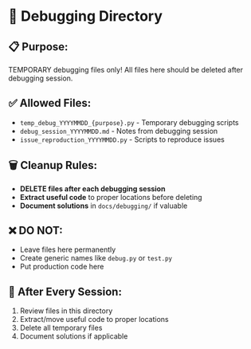 # 🐛 Debugging Directory

## 📋 Purpose:
TEMPORARY debugging files only! All files here should be deleted after debugging session.

## ✅ Allowed Files:
- `temp_debug_YYYYMMDD_{purpose}.py` - Temporary debugging scripts
- `debug_session_YYYYMMDD.md` - Notes from debugging session
- `issue_reproduction_YYYYMMDD.py` - Scripts to reproduce issues

## 🗑️ Cleanup Rules:
- **DELETE files after each debugging session**
- **Extract useful code** to proper locations before deleting
- **Document solutions** in `docs/debugging/` if valuable

## ❌ DO NOT:
- Leave files here permanently
- Create generic names like `debug.py` or `test.py`
- Put production code here

## 🔄 After Every Session:
1. Review files in this directory
2. Extract/move useful code to proper locations
3. Delete all temporary files
4. Document solutions if applicable
